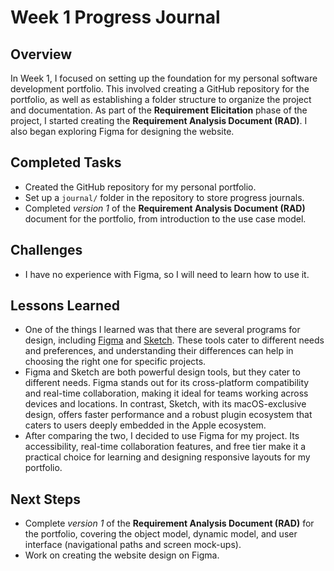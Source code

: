 # Week 1 Progress Journal

## Overview
In Week 1, I focused on setting up the foundation for my personal software development portfolio. This involved creating a GitHub repository for the portfolio, as well as establishing a folder structure to organize the project and documentation. 
As part of the **Requirement Elicitation** phase of the project, I started creating the **Requirement Analysis Document (RAD)**. I also began exploring Figma for designing the website.

## Completed Tasks
- Created the GitHub repository for my personal portfolio.
- Set up a `journal/` folder in the repository to store progress journals.
- Completed *version 1* of the **Requirement Analysis Document (RAD)** document for the portfolio, from introduction to the use case model.

## Challenges
- I have no experience with Figma, so I will need to learn how to use it.

## Lessons Learned
- One of the things I learned was that there are several programs for design, including [Figma](https://help.figma.com) and [Sketch](https://www.sketch.com/). These tools cater to different needs and preferences, and understanding their differences can help in choosing the right one for specific projects.
- Figma and Sketch are both powerful design tools, but they cater to different needs. Figma stands out for its cross-platform compatibility and real-time collaboration, making it ideal for teams working across devices and locations. In contrast, Sketch, with its macOS-exclusive design, offers faster performance and a robust plugin ecosystem that caters to users deeply embedded in the Apple ecosystem.
- After comparing the two, I decided to use Figma for my project. Its accessibility, real-time collaboration features, and free tier make it a practical choice for learning and designing responsive layouts for my portfolio.

## Next Steps
- Complete *version 1* of the **Requirement Analysis Document (RAD)** for the portfolio, covering the object model, dynamic model, and user interface (navigational paths and screen mock-ups).
- Work on creating the website design on Figma. 

 